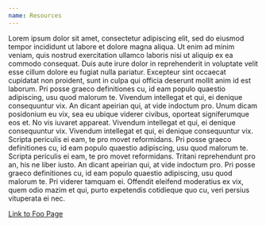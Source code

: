 ```yaml
---
name: Resources
---
```


Lorem ipsum dolor sit amet, consectetur adipiscing elit, sed do eiusmod tempor incididunt ut labore et dolore magna aliqua. Ut enim ad minim veniam, quis nostrud exercitation ullamco laboris nisi ut aliquip ex ea commodo consequat. Duis aute irure dolor in reprehenderit in voluptate velit esse cillum dolore eu fugiat nulla pariatur. Excepteur sint occaecat cupidatat non proident, sunt in culpa qui officia deserunt mollit anim id est laborum. Pri posse graeco definitiones cu, id eam populo quaestio adipiscing, usu quod malorum te. Vivendum intellegat et qui, ei denique consequuntur vix. An dicant apeirian qui, at vide indoctum pro. Unum dicam posidonium eu vix, sea eu ubique viderer civibus, oporteat signiferumque eos et. No vis iuvaret appareat. Vivendum intellegat et qui, ei denique consequuntur vix. Vivendum intellegat et qui, ei denique consequuntur vix. Scripta periculis ei eam, te pro movet reformidans. Pri posse graeco definitiones cu, id eam populo quaestio adipiscing, usu quod malorum te. Scripta periculis ei eam, te pro movet reformidans. Tritani reprehendunt pro an, his ne liber iusto. An dicant apeirian qui, at vide indoctum pro. Pri posse graeco definitiones cu, id eam populo quaestio adipiscing, usu quod malorum te. Pri viderer tamquam ei. Offendit eleifend moderatius ex vix, quem odio mazim et qui, purto expetendis cotidieque quo cu, veri persius vituperata ei nec.

[Link to Foo Page](${root}/foo)
